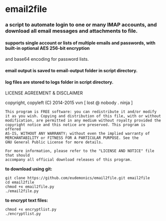 # email2file
### a script to automate login to one or many IMAP accounts, and download all email messages and attachments to file.
#### supports single account or lists of multiple emails and passwords, with built-in optional AES 256-bit encryption
and base64 encoding for password lists.  

#### email output is saved to **email-output** folder in script directory.

#### log files are stored to **logs** folder in script directory.

LICENSE AGREEMENT & DISCLAIMER

copyright, copyleft (C) 2014-2015  vvn [ lost @ nobody . ninja ]

    This program is FREE software: you can redistribute it and/or modify
    it as you wish. Copying and distribution of this file, with or without 
    modification, are permitted in any medium without royalty provided the 
    copyright notice and this notice are preserved. This program is offered 
    AS-IS, WITHOUT ANY WARRANTY; without even the implied warranty of
    MERCHANTABILITY or FITNESS FOR A PARTICULAR PURPOSE. See the
    GNU General Public License for more details.

    For more information, please refer to the "LICENSE AND NOTICE" file that should
    accompany all official download releases of this program.
    
**to download using git:**

    git clone https://github.com/eudemonics/email2file.git email2file
    cd email2file
    chmod +x email2file.py
    ./email2file.py

**to encrypt text files:**

    chmod +x encryptlist.py
    ./encryptlist.py

